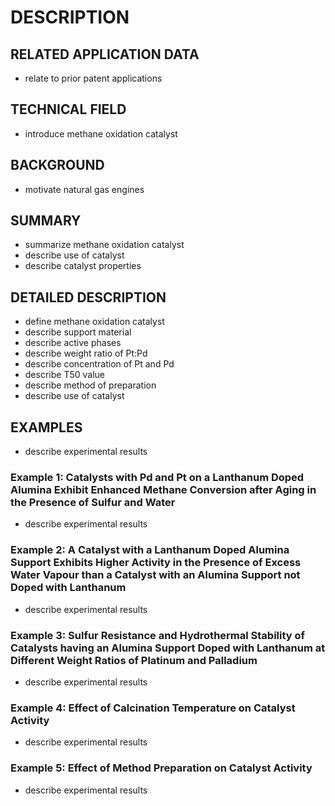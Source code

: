 # DESCRIPTION

## RELATED APPLICATION DATA

- relate to prior patent applications

## TECHNICAL FIELD

- introduce methane oxidation catalyst

## BACKGROUND

- motivate natural gas engines

## SUMMARY

- summarize methane oxidation catalyst
- describe use of catalyst
- describe catalyst properties

## DETAILED DESCRIPTION

- define methane oxidation catalyst
- describe support material
- describe active phases
- describe weight ratio of Pt:Pd
- describe concentration of Pt and Pd
- describe T50 value
- describe method of preparation
- describe use of catalyst

## EXAMPLES

- describe experimental results

### Example 1: Catalysts with Pd and Pt on a Lanthanum Doped Alumina Exhibit Enhanced Methane Conversion after Aging in the Presence of Sulfur and Water

- describe experimental results

### Example 2: A Catalyst with a Lanthanum Doped Alumina Support Exhibits Higher Activity in the Presence of Excess Water Vapour than a Catalyst with an Alumina Support not Doped with Lanthanum

- describe experimental results

### Example 3: Sulfur Resistance and Hydrothermal Stability of Catalysts having an Alumina Support Doped with Lanthanum at Different Weight Ratios of Platinum and Palladium

- describe experimental results

### Example 4: Effect of Calcination Temperature on Catalyst Activity

- describe experimental results

### Example 5: Effect of Method Preparation on Catalyst Activity

- describe experimental results

